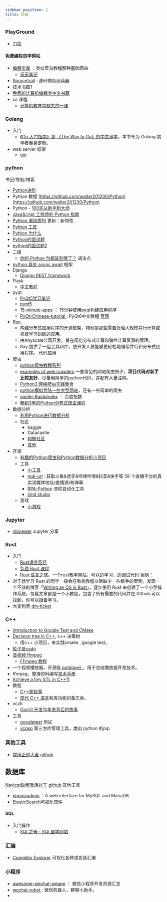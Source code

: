 ```yaml
---
sidebar_position: 2
title: 后端
---
```


### PlayGround
- [力扣](https://leetcode.cn/playground)

#### 免费编程自学网站
- [编程宝库](http://www.codebaoku.com/)  ：类似菜鸟教程那种基础网站
	- [乐天笔记](https://www.letianbiji.com/old_index.html)
- [Sourcetrail](https://github.com/CoatiSoftware/Sourcetrail) : 源码辅助阅读器
- [技术书籍1](https://github.com/TIM168/technical_books)
- [免费的计算机编程类中文书籍](https://github.com/justjavac/free-programming-books-zh_CN)
- cs 课程
	- [计算机教育中缺失的一课](https://github.com/missing-semester-cn/missing-semester-cn.github.io)

### Golang
- 入门
	- [《Go 入门指南》是 《The Way to Go》的中文译本](https://learnku.com/docs/the-way-to-go/book-intro/3560)，本书专为 Golang 初学者量身定制。
- web server 框架
	- [gin](https://gin-gonic.com/zh-cn/docs/quickstart/)
###  python
书记/导航/博客
- [Python进阶](https://eastlakeside.gitbook.io/interpy-zh/c_extensions)
- Python 教程 [https://github.com/walter201230/Python](https://github.com/walter201230/Python)
- Python - [100天从新手到大师](https://github.com/jackfrued/Python-100-Days)
- [JavaScript 工程师的 Python 指南](https://luckrnx09.com/python-guide-for-javascript-engineers/zh-cn/)
- [Python 潮流周刊](https://www.ahhhhfs.com/44194/)  更新：新特性
- [Python 工匠](https://github.com/piglei/one-python-craftsman)
- [Python 为什么](https://github.com/chinesehuazhou/python-whydo)
- [Python的面试题](https://github.com/taizilongxu/interview_python)
- [python的面试题2](https://github.com/kenwoodjw/python_interview_question)
- 二级
	- [你的 Python 包都装到哪了？](https://frostming.com/2019/03-13/where-do-your-packages-go/)
语法点
- [python 异步 async await](https://www.bing.com/search?q=python+%E5%BC%82%E6%AD%A5+async+await&PC=U316&FORM=CHROMN&mkt=zh-CN)
框架
- Django
	- [Django REST framework](https://www.bing.com/search?q=djangorestframework&PC=U316&FORM=CHROMN&mkt=zh-CN)
- Flask
	- [中文教程](https://dormousehole.readthedocs.io/)
- pyqt
	- [PyQt5学习笔记](https://pyqt.site/default/pyqtnote.html)
	- [pyqt5](https://github.com/PyQt5/PyQt)
	- [15-minute-apps](https://github.com/pythonguis/15-minute-apps) ： 15分钟使用pyqt构建应用程序
	- [PyQt-Chinese-tutorial ](https://github.com/maicss/PyQt-Chinese-tutorial): PyQt6中文教程      [官网](https://maicss.com/pyqt/)
- [Ray: ](https://github.com/ray-project/ray)
	- 构建分布式应用程序的开源框架，特别是那些需要处理大规模并行计算或机器学习训练的应用。
	- 由Anyscale公司开发，旨在简化分布式计算和弹性计算资源的管理。
	- Ray 提供了一组工具和库，使开发人员能够更轻松地编写并行和分布式应用程序。
代码应用
- 爬虫
	- [python爬虫教程系列](https://github.com/wistbean/learn_python3_spider)
	- [examples of web crawlers](https://github.com/shengqiangzhang/examples-of-web-crawlers)  一些常见的网站爬虫例子，**项目代码对新手比较友好**，尽量用简单的python代码，并配有大量注释。
	- [Python3 网络爬虫实践集合](https://github.com/Northxw/Python3_WebSpider)
	- [python模拟登陆一些大型网站](https://github.com/Kr1s77/awesome-python-login-model)，还有一些简单的爬虫
	- [spider-BaiduIndex](https://github.com/longxiaofei/spider-BaiduIndex) ： 百度指数
	- [畅销3年的Python分布式爬虫课程](https://www.ahhhhfs.com/52163/)
- 数据分析
	- [利用Python进行数据分析](https://github.com/BrambleXu/pydata-notebook)
	- 社区
		- kaggle
		- Datacastle
		- [和鲸社区](https://www.heywhale.com/home)
		- [其他](https://blog.csdn.net/lu_linux/article/details/109466099)
- 开源
	- [有趣的Python爬虫和Python数据分析小项目](https://github.com/Alfred1984/interesting-python)
	- 工具
		- [小工具](https://github.com/CharlesPikachu/pytools#support-list)
		- [real-url](https://github.com/wbt5/real-url)  : 获取斗鱼&虎牙&哔哩哔哩&抖音&快手等 58 个直播平台的真实流媒体地址(直播源)和弹幕
		- [RPA-Python](https://github.com/tebelorg/RPA-Python)  流程自动化工具
		- [Grid studio](https://github.com/ricklamers/gridstudio)
	- 游戏
		- [小游戏](https://github.com/CharlesPikachu/Games#support-list)

### Jupyter
- [nbviewer](https://nbviewer.org/) Jupyter 分享

### Rust
- 入门
	- [Rust语言圣经](https://course.rs/about-book.html)
	- [免费 Rust 课程](https://google.github.io/comprehensive-rust/zh-CN/index.html)
	- [Rust 语言之旅](https://tourofrust.com/00_zh-cn.html)。一个rust教学网站，可以边学习，边调试代码
案例：
- 对于想学习 Rust 的同学一般会在看完教程以后缺少一些练手的案例，发现一个不错的博客「[Writing an OS in Rust](https://os.phil-opp.com/zh-CN/)」，逐步使用 Rust 来创建了一个小型操作系统，每篇文章都是一个小教程，包含了所有需要的代码并在 Github 可以找到，你可以跟着学习。
- 大麦购票 [dm-ticket](https://github.com/ClassmateLin/dm-ticket)
### C++
- [Introduction to Google Test and CMake](https://www.youtube.com/watch?v=Lp1ifh9TuFI)
- [Decision tree in C++](https://github.com/hlamotte/decision-tree), c++ 决策树
	- 用c++ 小项目，来实践cmake , google test。
- [轮子哥csdn](https://blog.csdn.net/vczh?type=lately)
- [音视频 ffmpeg](https://coding.imooc.com/learn/list/415.html)
	- [FFmpeg 教程](https://wklchris.github.io/blog/FFmpeg/index.html)
- 一个视频播放器，开源版 [potplayer ](https://github.com/itisyang/playerdemo)，用于总结播放器开发技术。
- ffmpeg，整理资料编写[技术手册](https://github.com/feixiao/learn-ffmpeg)
- [Achieve a tiny STL in C++11](https://github.com/Alinshans/MyTinySTL/tree/master)
- 教程
	- [C++那些事](https://github.com/Light-City/CPlusPlusThings)
	- [现代 C++ 语言](https://github.com/AnthonyCalandra/modern-cpp-features)和库功能的备忘单。
- vczh
	- [GacUI 开发10年来背后的故事](https://github.com/vczh/GacUIBlog)
- 工具
	- [googletest](https://github.com/google/googletest)   测试
	- [vcpkg](https://github.com/microsoft/vcpkg)    第三方库管理工具，类似 python 的pip

### 其他工具
- [常用正则大全](https://any-rule.vercel.app/)     [github](https://github.com/any86/any-rule)
## 数据库

[Navicat破解激活补丁](https://www.ahhhhfs.com/47942/)     [github](https://github.com/moshowgame/Navicat_Keygen_Patch)
其他工具
- [phpmyadmin](https://github.com/phpmyadmin/phpmyadmin)      ：A web interface for MySQL and MariaDB
- [ElasticSearch可视化软件](https://github.com/cars10/elasticvue)
#### SQL
- 入门操作
	- [SQL之母 - SQL自学网站](http://sqlmother.yupi.icu/#/learn)
### 汇编
- [Compliler Explorer](https://godbolt.org/)   可视化各种语言装汇编


### 小程序
- [awesome-wechat-weapp](https://github.com/justjavac/awesome-wechat-weapp)  ： 微信小程序开发资源汇总
- [wechat-robot](https://github.com/isnl/wechat-robot) : 微信机器人，群聊小助手。
- 